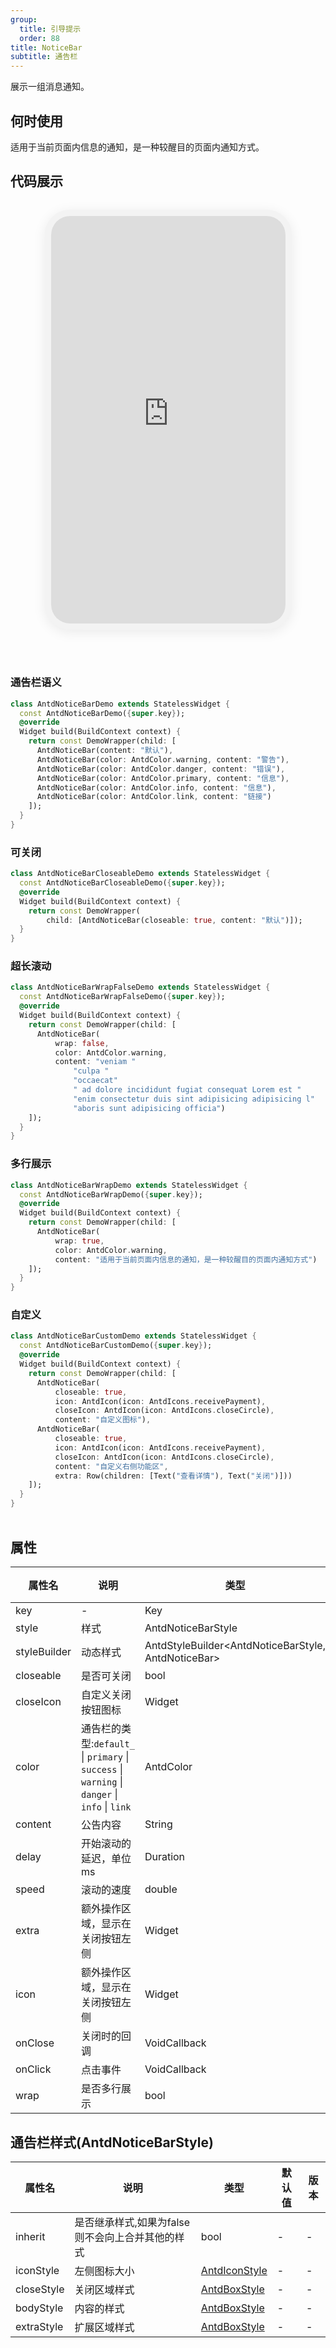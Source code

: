 ```yaml
---
group:
  title: 引导提示
  order: 88
title: NoticeBar
subtitle: 通告栏
---
```

展示一组消息通知。
## 何时使用
适用于当前页面内信息的通知，是一种较醒目的页面内通知方式。

## 代码展示

<div class='preview-container'>
<div class='phone-preview'>
<iframe src='https://opensourcenocode.github.io/antd-flutter?target=AntdNoticeBar'></iframe>
</div>
<div style='flex: 1;'>

### 通告栏语义


```dart
class AntdNoticeBarDemo extends StatelessWidget {
  const AntdNoticeBarDemo({super.key});
  @override
  Widget build(BuildContext context) {
    return const DemoWrapper(child: [
      AntdNoticeBar(content: "默认"),
      AntdNoticeBar(color: AntdColor.warning, content: "警告"),
      AntdNoticeBar(color: AntdColor.danger, content: "错误"),
      AntdNoticeBar(color: AntdColor.primary, content: "信息"),
      AntdNoticeBar(color: AntdColor.info, content: "信息"),
      AntdNoticeBar(color: AntdColor.link, content: "链接")
    ]);
  }
}

```

### 可关闭


```dart
class AntdNoticeBarCloseableDemo extends StatelessWidget {
  const AntdNoticeBarCloseableDemo({super.key});
  @override
  Widget build(BuildContext context) {
    return const DemoWrapper(
        child: [AntdNoticeBar(closeable: true, content: "默认")]);
  }
}

```

### 超长滚动


```dart
class AntdNoticeBarWrapFalseDemo extends StatelessWidget {
  const AntdNoticeBarWrapFalseDemo({super.key});
  @override
  Widget build(BuildContext context) {
    return const DemoWrapper(child: [
      AntdNoticeBar(
          wrap: false,
          color: AntdColor.warning,
          content: "veniam "
              "culpa "
              "occaecat"
              " ad dolore incididunt fugiat consequat Lorem est "
              "enim consectetur duis sint adipisicing adipisicing l"
              "aboris sunt adipisicing officia")
    ]);
  }
}

```

### 多行展示


```dart
class AntdNoticeBarWrapDemo extends StatelessWidget {
  const AntdNoticeBarWrapDemo({super.key});
  @override
  Widget build(BuildContext context) {
    return const DemoWrapper(child: [
      AntdNoticeBar(
          wrap: true,
          color: AntdColor.warning,
          content: "适用于当前页面内信息的通知，是一种较醒目的页面内通知方式")
    ]);
  }
}

```

### 自定义


```dart
class AntdNoticeBarCustomDemo extends StatelessWidget {
  const AntdNoticeBarCustomDemo({super.key});
  @override
  Widget build(BuildContext context) {
    return const DemoWrapper(child: [
      AntdNoticeBar(
          closeable: true,
          icon: AntdIcon(icon: AntdIcons.receivePayment),
          closeIcon: AntdIcon(icon: AntdIcons.closeCircle),
          content: "自定义图标"),
      AntdNoticeBar(
          closeable: true,
          icon: AntdIcon(icon: AntdIcons.receivePayment),
          closeIcon: AntdIcon(icon: AntdIcons.closeCircle),
          content: "自定义右侧功能区",
          extra: Row(children: [Text("查看详情"), Text("关闭")]))
    ]);
  }
}

```

</div>
</div>

  <style>
.preview-container {
  display: flex;
  gap: 24px;
  margin: 32px 0;
  align-items: start;
}

.phone-preview {
  min-width: 375px;
  max-width: 375px;
  border: 10px solid #f3f3f3;
  border-radius: 40px;
  background: #fff;
  box-shadow: 0 4px 20px rgba(0, 0, 0, 0.08);
  overflow: hidden;
  height: 652px;
  width: 393px;
  position: sticky;
  top: 80px;
}

.phone-preview iframe {
  width: 100%;
  height: 100%;
  border: none;
}

.code-block {
  max-height: 100%;
  margin: 16px 0;
  overflow-y: scroll;
}

.dumi-default-source-code {
  margin: 0 !important;
}

.markdown .dumi-default-source-code >pre.prism-code {
  padding: 12px !important;
  font-size: 12px !important;
}

@media (max-width: 960px) {
  .preview-container {
    flex-direction: column;
  }
  
  .phone-preview {
    width: 100%;
    max-width: 375px;
    margin: 0 auto 24px;
    position: static;
  }
}

/* Dart 代码高亮主题 - 基于 VS Code 暗色主题优化 */
.prism-code {
  display: block;
  overflow-x: auto;
  padding: 1em;
  border-radius: 6px;
  font-family: 'Fira Code', 'Consolas', 'Monaco', monospace;
  font-size: 14px;
  line-height: 1.5;
  color: #d4d4d4;
  background: #1e1e1e;
}

/* 基础元素 */
.prism-code .hljs-keyword { color: #569cd6; font-weight: bold; }          /* 关键字 */
.prism-code .hljs-built_in { color: #4ec9b0; }                           /* 内置类型 */
.prism-code .hljs-type { color: #4ec9b0; }                               /* 类型声明 */
.prism-code .hljs-literal { color: #569cd6; }                            /* 字面量 */
.prism-code .hljs-number { color: #b5cea8; }                             /* 数字 */
.prism-code .hljs-string { color: #ce9178; }                             /* 字符串 */
.prism-code .hljs-comment { color: #6a9955; font-style: italic; }        /* 注释 */
.prism-code .hljs-meta { color: #9b9b9b; }                               /* 元信息 */

/* Dart 特有元素 */
.prism-code .hljs-constant { color: #4fc1ff; }                           /* const/final */
.prism-code .hljs-function { color: #dcdcaa; }                           /* 函数名 */
.prism-code .hljs-title.class_ { color: #4ec9b0; text-decoration: underline; } /* 类名 */
.prism-code .hljs-params { color: #9cdcfe; }                             /* 参数 */
.prism-code .hljs-variable { color: #9cdcfe; }                           /* 变量 */
.prism-code .hljs-annotation { color: #d4d4d4; background: #3a3a3a; }    /* 注解 */
.prism-code .hljs-punctuation { color: #d4d4d4; }                        /* 标点符号 */

/* 特殊增强 */
.prism-code .hljs-constructor { color: #c586c0; }                        /* 构造函数 */
.prism-code .hljs-named-parameter { color: #9cdcfe; font-style: italic; }/* 命名参数 */
.prism-code .hljs-generic { color: #4ec9b0; opacity: 0.8; }              /* 泛型符号 */
.prism-code .hljs-typedef { color: #4ec9b0; text-decoration: underline; }/* typedef */

/* 行号样式 (可选) */
.prism-code .hljs-ln-numbers {
  color: #858585;
  text-align: right;
  padding-right: 12px;
}
</style>

## 属性
| 属性名 | 说明 | 类型 | 默认值 | 版本 |
| --- | --- | --- | --- | --- |
| key | - | Key | - | - |
| style | 样式 | AntdNoticeBarStyle | - | - |
| styleBuilder | 动态样式 | AntdStyleBuilder&lt;AntdNoticeBarStyle, AntdNoticeBar&gt; | - | - |
| closeable | 是否可关闭 | bool | - | - |
| closeIcon | 自定义关闭按钮图标 | Widget | const AntdIcon(icon: AntdIcons.close) | - |
| color | 通告栏的类型:`default_` \| `primary` \| `success` \| `warning` \| `danger` \| `info` \| `link` | AntdColor | - | - |
| content | 公告内容 | String | - | - |
| delay | 开始滚动的延迟，单位 ms | Duration | const Duration(milliseconds: 1000) | - |
| speed | 滚动的速度 | double | 50.0 | - |
| extra | 额外操作区域，显示在关闭按钮左侧 | Widget | - | - |
| icon | 额外操作区域，显示在关闭按钮左侧 | Widget | const AntdIcon(icon: AntdIcons.sound) | - |
| onClose | 关闭时的回调 | VoidCallback | - | - |
| onClick | 点击事件 | VoidCallback | - | - |
| wrap | 是否多行展示 | bool | true | - |


## 通告栏样式(AntdNoticeBarStyle) <a id='AntdNoticeBarStyle'></a>

| 属性名 | 说明 | 类型 | 默认值 | 版本 |
| --- | --- | --- | --- | --- |
| inherit | 是否继承样式,如果为false则不会向上合并其他的样式 | bool | - | - |
| iconStyle | 左侧图标大小 | [AntdIconStyle](../components/antd-icon/#AntdIconStyle) | - | - |
| closeStyle | 关闭区域样式 | [AntdBoxStyle](../components/antd-box/#AntdBoxStyle) | - | - |
| bodyStyle | 内容的样式 | [AntdBoxStyle](../components/antd-box/#AntdBoxStyle) | - | - |
| extraStyle | 扩展区域样式 | [AntdBoxStyle](../components/antd-box/#AntdBoxStyle) | - | - |


